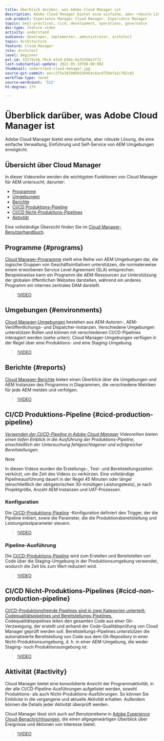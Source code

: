 ```yaml
---
title: Überblick darüber, was Adobe Cloud Manager ist
description: Adobe Cloud Manager bietet eine einfache, aber robuste Lösung, die eine einfache Verwaltung, Einführung und Self-Service von AEM Umgebungen ermöglicht.
sub-product: Experience Manager Cloud Manager, Experience Manager
topics: best-practices, cicd, development, operations, governance
doc-type: feature video
activity: understand
audience: developer, implementer, administrator, architect
topic: Architecture
feature: Cloud Manager
role: Architect
level: Beginner
exl-id: 53279cbb-70c8-4319-b5bb-9a7d350a7f72
last-substantial-update: 2022-05-10T00:00:00Z
thumbnail: understand-cloud-manager.jpg
source-git-commit: eecc275e38390b9330464c8ac0750efa2c702c82
workflow-type: tm+mt
source-wordcount: '512'
ht-degree: 27%

---
```


# Überblick darüber, was Adobe Cloud Manager ist

Adobe Cloud Manager bietet eine einfache, aber robuste Lösung, die eine einfache Verwaltung, Einführung und Self-Service von AEM Umgebungen ermöglicht.

## Übersicht über Cloud Manager

In dieser Videoreihe werden die wichtigsten Funktionen von Cloud Manager für AEM untersucht, darunter:

* [Programme](#programs)
* [Umgebungen](#environments)
* [Berichte](#reports)
* [CI/CD Produktions-Pipeline](#cicd-production-pipeline)
* [CI/CD Nicht-Produktions-Pipelines](#cicd-non-production-pipeline)
* [Aktivität](#activity)

Eine vollständige Übersicht finden Sie im [Cloud Manager-Benutzerhandbuch](https://experienceleague.adobe.com/docs/experience-manager-cloud-manager/content/introduction.html?lang=de).

## Programme {#programs}

[Cloud Manager-Programme](https://experienceleague.adobe.com/docs/experience-manager-cloud-manager/content/getting-started/program-setup.html) stellt eine Reihe von AEM Umgebungen dar, die logische Gruppen von Geschäftsinitiativen unterstützen, die normalerweise einem erworbenen Service Level Agreement (SLA) entsprechen. Beispielsweise kann ein Programm die AEM-Ressourcen zur Unterstützung der globalen öffentlichen Websites darstellen, während ein anderes Programm ein internes zentrales DAM darstellt.

>[!VIDEO](https://video.tv.adobe.com/v/26313?quality=12&learn=on)

## Umgebungen {#environments}

[Cloud Manager-Umgebungen](https://experienceleague.adobe.com/docs/experience-manager-cloud-manager/content/using/managing-environments.html) bestehen aus AEM-Autoren-, AEM-Veröffentlichungs- und Dispatcher-Instanzen. Verschiedene Umgebungen unterstützen Rollen und können mit verschiedenen CI/CD-Pipelines interagiert werden (siehe unten). Cloud Manager-Umgebungen verfügen in der Regel über eine Produktions- und eine Staging-Umgebung.

>[!VIDEO](https://video.tv.adobe.com/v/26318?quality=12&learn=on)

## Berichte {#reports}

[Cloud Manager-Berichte](https://experienceleague.adobe.com/docs/experience-manager-cloud-manager/content/using/monitoring-environments.html?lang=de) bieten einen Überblick über die Umgebungen und AEM Instanzen des Programms in Diagrammen, die verschiedene Metriken für jede AEM melden und verfolgen.

>[!VIDEO](https://video.tv.adobe.com/v/26315?quality=12&learn=on)

## CI/CD Produktions-Pipeline {#cicd-production-pipeline}

*[Verwenden der CI/CD-Pipeline in Adobe Cloud Manager](./use-the-cicd-pipeline-in-cloud-manager-for-aem.md) Videoreihen bieten einen tiefen Einblick in die Ausführung der Produktions-Pipeline, einschließlich der Untersuchung fehlgeschlagener und erfolgreicher Bereitstellungen.*

>[!NOTE]
>
> In diesen Videos wurden die Erstellungs-, Test- und Bereitstellungszeiten verkürzt, um die Zeit des Videos zu verkürzen. Eine vollständige Pipelineausführung dauert in der Regel 45 Minuten oder länger (einschließlich der obligatorischen 30-minütigen Leistungstests), je nach Projektgröße, Anzahl AEM Instanzen und UAT-Prozessen.

### Konfiguration

Die [CI/CD-Produktions-Pipeline](https://experienceleague.adobe.com/docs/experience-manager-cloud-manager/content/using/pipelines/production-pipelines.html) -Konfiguration definiert den Trigger, der die Pipeline initiiert, sowie die Parameter, die die Produktionsbereitstellung und Leistungstestparameter steuern.

>[!VIDEO](https://video.tv.adobe.com/v/26314?quality=12&learn=on)

### Pipeline-Ausführung

Die [CI/CD-Produktions-Pipeline](https://experienceleague.adobe.com/docs/experience-manager-cloud-manager/content/using/code-deployment.html) wird zum Erstellen und Bereitstellen von Code über die Staging-Umgebung in der Produktionsumgebung verwendet, wodurch die Zeit bis zum Wert reduziert wird.

>[!VIDEO](https://video.tv.adobe.com/v/26317?quality=12&learn=on)

## CI/CD Nicht-Produktions-Pipelines {#cicd-non-production-pipeline}

[CI/CD-Produktionsfremde Pipelines sind in zwei Kategorien unterteilt: Codequalitätspipelines und Bereitstellungs-Pipelines. ](https://experienceleague.adobe.com/docs/experience-manager-cloud-manager/content/using/pipelines/production-pipelines.html) Codequalitätspipelines leiten den gesamten Code aus einer Git-Verzweigung, der erstellt und anhand der Code-Qualitätsprüfung von Cloud Manager geprüft werden soll. Bereitstellungs-Pipelines unterstützen die automatisierte Bereitstellung von Code aus dem Git-Repository in einer Nicht-Produktionsumgebung, d. h. in einer AEM-Umgebung, die weder Staging- noch Produktionsumgebung ist.

>[!VIDEO](https://video.tv.adobe.com/v/26316?quality=12&learn=on)

## Aktivität {#activity}

Cloud Manager bietet eine konsolidierte Ansicht der Programmaktivität, in der alle CI/CD-Pipeline-Ausführungen aufgelistet werden, sowohl Produktions- als auch Nicht-Produktions-Ausführungen. So können Sie Einblicke in die vergangene und aktuelle Aktivität erhalten. Außerdem können die Details jeder Aktivität überprüft werden.

Cloud Manager lässt sich auch auf Benutzerebene in [Adobe Experience Cloud-Benachrichtigungen](https://experienceleague.adobe.com/docs/experience-manager-cloud-manager/content/using/notifications.html), die einen allgegenwärtigen Überblick über Ereignisse und Aktionen von Interesse bietet.

>[!VIDEO](https://video.tv.adobe.com/v/26319?quality=12&learn=on)
